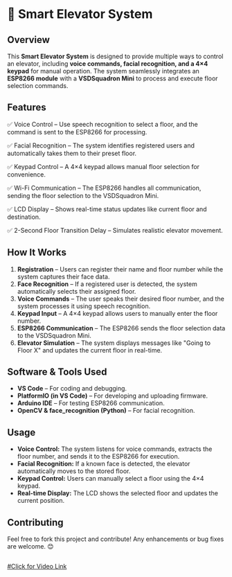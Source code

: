 # 🚀 Smart Elevator System

## Overview

This **Smart Elevator System** is designed to provide multiple ways to control an elevator, including **voice commands, facial recognition, and a 4×4 keypad** for manual operation. The system seamlessly integrates an **ESP8266 module** with a **VSDSquadron Mini** to process and execute floor selection commands.

## Features

✅ Voice Control – Use speech recognition to select a floor, and the command is sent to the ESP8266 for processing.

✅ Facial Recognition – The system identifies registered users and automatically takes them to their preset floor.

✅ Keypad Control – A 4×4 keypad allows manual floor selection for convenience.

✅ Wi-Fi Communication – The ESP8266 handles all communication, sending the floor selection to the VSDSquadron Mini.

✅ LCD Display – Shows real-time status updates like current floor and destination.

✅ 2-Second Floor Transition Delay – Simulates realistic elevator movement.
## How It Works

1. **Registration** – Users can register their name and floor number while the system captures their face data.
2. **Face Recognition** – If a registered user is detected, the system automatically selects their assigned floor.
3. **Voice Commands** – The user speaks their desired floor number, and the system processes it using speech recognition.
4. **Keypad Input** – A 4×4 keypad allows users to manually enter the floor number.
5. **ESP8266 Communication** – The ESP8266 sends the floor selection data to the VSDSquadron Mini.
6. **Elevator Simulation** – The system displays messages like "Going to Floor X" and updates the current floor in real-time.

## Software & Tools Used

- **VS Code** – For coding and debugging.
- **PlatformIO (in VS Code)** – For developing and uploading firmware.
- **Arduino IDE** – For testing ESP8266 communication.
- **OpenCV & face\_recognition (Python)** – For facial recognition.

## Usage

- **Voice Control:** The system listens for voice commands, extracts the floor number, and sends it to the ESP8266 for execution.
- **Facial Recognition:** If a known face is detected, the elevator automatically moves to the stored floor.
- **Keypad Control:** Users can manually select a floor using the 4×4 keypad.
- **Real-time Display:** The LCD shows the selected floor and updates the current position.

## Contributing

Feel free to fork this project and contribute! Any enhancements or bug fixes are welcome. 😊

##





[#Click for Video Link](https://drive.google.com/file/d/1X0jPFMdjehkbpRif7oJnZ52r4-G-SuPJ/view?usp=sharing)

